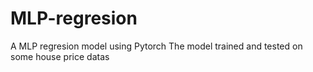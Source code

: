 # MLP-regresion
A MLP regresion model using Pytorch
The model trained and tested on some house price datas
